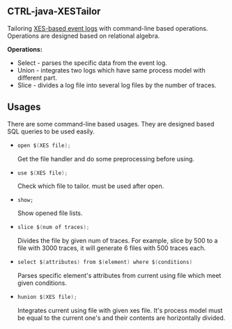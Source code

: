 ## CTRL-java-XESTailor

Tailoring [XES-based event logs](http://www.xes-standard.org/) with command-line based operations. Operations are designed based on relational algebra.

**Operations:**

- Select - parses the specific data from the event log.
- Union - integrates two logs which have same process model with different part.
- Slice - divides a log file into several log files by the number of traces.

## Usages

There are some command-line based usages. They are designed based SQL queries to be used easily.

- ```java
  open $(XES file);
  ```

  Get the file handler and do some preprocessing before using.

  

- ```java
  use $(XES file);
  ```

   Check which file to tailor. must be used after open.

  

- ```
  show;
  ```

   Show opened file lists.

  

- ```java
  slice $(num of traces);
  ```

   Divides the file by given num of traces. For example, slice by 500 to a file with 3000 traces, it will generate 6 files with 500 traces each.

  

- ```java
  select $(attributes) from $(element) where $(conditions)
  ```

  Parses specific element's attributes from current using file which meet given conditions.

  

- ```java
  hunion $(XES file);
  ```

  Integrates current using file with given xes file. It's process model must be equal to  the current one's and their contents are horizontally divided.

  

